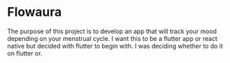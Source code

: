 # Flowaura
The purpose of this project is to develop an app that will track your mood depending on your menstrual cycle. I want this to be a flutter app or react native but decided with flutter to begin with.  I was deciding whether to do it on flutter or.
